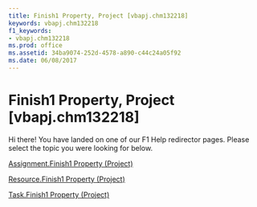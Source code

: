 ```yaml
---
title: Finish1 Property, Project [vbapj.chm132218]
keywords: vbapj.chm132218
f1_keywords:
- vbapj.chm132218
ms.prod: office
ms.assetid: 34ba9074-252d-4578-a890-c44c24a05f92
ms.date: 06/08/2017
---
```



# Finish1 Property, Project [vbapj.chm132218]

Hi there! You have landed on one of our F1 Help redirector pages. Please select the topic you were looking for below.

[Assignment.Finish1 Property (Project)](http://msdn.microsoft.com/library/ed5c64e4-60d9-c6aa-33cf-570d76170cb7%28Office.15%29.aspx)

[Resource.Finish1 Property (Project)](http://msdn.microsoft.com/library/c8fecd76-6303-534a-801c-c7245a81a5aa%28Office.15%29.aspx)

[Task.Finish1 Property (Project)](http://msdn.microsoft.com/library/f63f93ca-02f7-e9f2-f7cd-422841212953%28Office.15%29.aspx)

